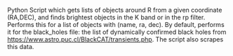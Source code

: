 Python Script which gets lists of objects around R from a given coordinate (RA,DEC), and finds brightest objects in the K band or in the rp filter. 
Performs this for a list of objects with (name, ra, dec). By default, performs it for the black_holes file: the list of dynamically confirmed black holes 
from https://www.astro.puc.cl/BlackCAT/transients.php. The script also scrapes this data.
